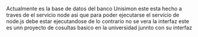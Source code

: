 Actualmente es la base de datos del banco Unisimon 
este esta hecho a traves de el servicio node asi que para poder ejecutarse el servicio de node.js debe estar ejecutandose de lo contrario no se vera la interfaz
este es unn proyecto de cosultas basico en la universidad junnto con su interfaz

